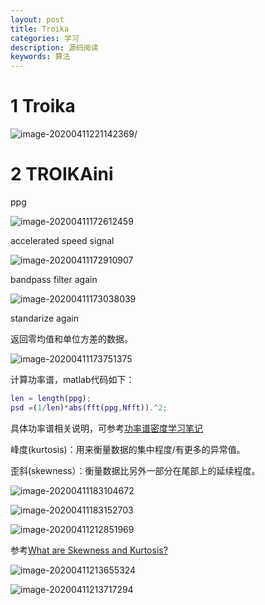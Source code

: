 ```yaml
---
layout: post
title: Troika 
categories: 学习
description: 源码阅读
keywords: 算法
---
```


<head>
    <script src="https://cdn.mathjax.org/mathjax/latest/MathJax.js?config=TeX-AMS-MML_HTMLorMML" type="text/javascript"></script>
    <script type="text/x-mathjax-config">
        MathJax.Hub.Config({
            tex2jax: {
            skipTags: ['script', 'noscript', 'style', 'textarea', 'pre'],
            inlineMath: [['$','$']]
            }
        });
    </script>
</head>


# 1 Troika

![image-20200411221142369](/images/blog/image-20200411221142369.png)/

# 2 TROIKAini

ppg

![image-20200411172612459](/images/blog/image-20200411172612459.png)

accelerated speed signal

![image-20200411172910907](/images/blog/image-20200411172910907.png)

bandpass filter again

![image-20200411173038039](/images/blog/image-20200411173038039.png)



standarize again

返回零均值和单位方差的数据。

![image-20200411173751375](/images/blog/image-20200411173751375.png)

计算功率谱，matlab代码如下：

```matlab
len = length(ppg);
psd =(1/len)*abs(fft(ppg,Nfft)).^2;
```

具体功率谱相关说明，可参考[功率谱密度学习笔记](https://zhuanlan.zhihu.com/p/50272016 "With a Title")

峰度(kurtosis)：用来衡量数据的集中程度/有更多的异常值。

歪斜(skewness）：衡量数据比另外一部分在尾部上的延续程度。

![image-20200411183104672](/images/blog/image-20200411183104672.png)

![image-20200411183152703](/images/blog/image-20200411183152703.png)

![image-20200411212851969](/images/blog/image-20200411212851969.png)

参考[What are Skewness and Kurtosis?](https://www.youtube.com/watch?v=lK7nLzxiAQQ)

![image-20200411213655324](/images/blog/image-20200411213655324.png)

![image-20200411213717294](/images/blog/image-20200411213717294.png)

